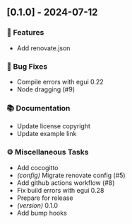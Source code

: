 ## [0.1.0] - 2024-07-12

### 🚀 Features

- Add renovate.json

### 🐛 Bug Fixes

- Compile errors with egui 0.22
- Node dragging (#9)

### 📚 Documentation

- Update license copyright
- Update example link

### ⚙️ Miscellaneous Tasks

- Add cocogitto
- *(config)* Migrate renovate config (#5)
- Add github actions workflow (#8)
- Fix build errors with egui 0.28
- Prepare for release
- *(version)* 0.1.0
- Add bump hooks
